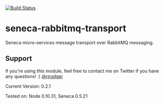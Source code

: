 [![Build Status](https://travis-ci.org/piccoloaiutante/seneca-rabbitmq-transport.svg?branch=master)](https://travis-ci.org/piccoloaiutante/seneca-rabbitmq-transport)

seneca-rabbitmq-transport
======================

Seneca micro-services message transport over RabbitMQ messaging.

## Support

If you're using this module, feel free to contact me on Twitter if you
have any questions! :) [@rjrodger](http://twitter.com/rjrodger)

Current Version: 0.2.1

Tested on: Node 0.10.31, Seneca 0.5.21



